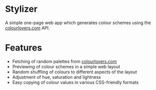 Stylizer
========

A simple one-page web app which generates colour schemes using the [colourlovers.com](http://colourlovers.com) API.

Features
========

- Fetching of random palettes from [colourlovers.com](http://colourlovers.com)
- Previewing of colour schemes in a simple web layout
- Random shuffling of colours to different aspects of the layout
- Adjustment of hue, saturation and lightness
- Easy copying of colour values in various CSS-friendly formats